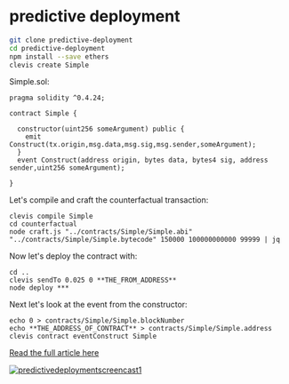 # predictive deployment

```bash
git clone predictive-deployment
cd predictive-deployment
npm install --save ethers
clevis create Simple
```

Simple.sol:
```Solidity
pragma solidity ^0.4.24;

contract Simple {

  constructor(uint256 someArgument) public {
    emit Construct(tx.origin,msg.data,msg.sig,msg.sender,someArgument);
  }
  event Construct(address origin, bytes data, bytes4 sig, address sender,uint256 someArgument);

}
```

Let's compile and craft the counterfactual transaction:
```
clevis compile Simple
cd counterfactual
node craft.js "../contracts/Simple/Simple.abi" "../contracts/Simple/Simple.bytecode" 150000 100000000000 99999 | jq
```


Now let's deploy the contract with:
```
cd ..
clevis sendTo 0.025 0 **THE_FROM_ADDRESS**
node deploy ***
```


Next let's look at the event from the constructor:
```
echo 0 > contracts/Simple/Simple.blockNumber
echo **THE_ADDRESS_OF_CONTRACT** > contracts/Simple/Simple.address
clevis contract eventConstruct Simple
```


[Read the full article here](https://medium.com/gitcoin/counterfactual-loan-repayment-828a59d9b730)

[![predictivedeploymentscreencast1](https://user-images.githubusercontent.com/2653167/48635131-8b7d4e00-e984-11e8-8b4e-2ec1736cf432.png)](https://youtu.be/vpoIJBRsfY8)


